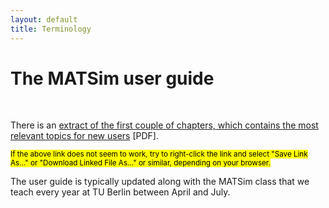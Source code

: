 ```yaml
---
layout: default
title: Terminology
---
```


<!-- http://matsim.org/docs/userguide should remain available as a ``landing page'', since it is referenced from outside (e.g. from the matsim tutorial at TU Berlin). -->

# The MATSim user guide

<br/>


There is an [extract of the first couple of chapters, which contains the most relevant topics for new users](http://ci.matsim.org:8080/job/MATSim-Book/ws/partOne-latest.pdf) [PDF].

<small><mark>If the above link does not seem to work, try to right-click the link and select "Save Link As…" or "Download Linked File As…" or similar, depending on your browser.</mark></small>

The user guide is typically updated along with the MATSim class that we teach every year at TU Berlin between April and July.
